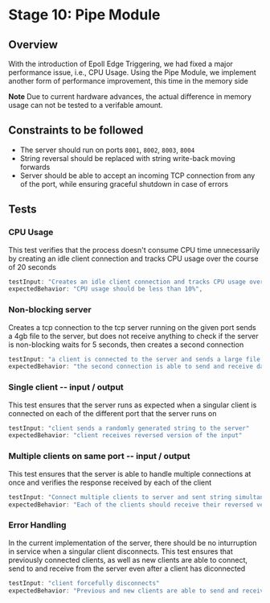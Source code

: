 # Stage 10: Pipe Module 

## Overview
With the introduction of Epoll Edge Triggering, we had fixed a major performance issue, i.e., CPU Usage. Using the Pipe Module, we implement another form of performance improvement, this time in the memory side

**Note**
Due to current hardware advances, the actual difference in memory usage can not be tested to a verifable amount.

## Constraints to be followed 
- The server should run on ports `8001`, `8002`, `8003`, `8004`
- String reversal should be replaced with string write-back moving forwards 
- Server should be able to accept an incoming TCP connection from any of the port, while ensuring graceful shutdown in case of errors

## Tests

### CPU Usage
This test verifies that the process doesn't consume CPU time unnecessarily by creating an idle client connection and tracks CPU usage over the course of 20 seconds
```js
testInput: "Creates an idle client connection and tracks CPU usage over the course of 20 seconds",
expectedBehavior: "CPU usage should be less than 10%",
```

### Non-blocking server
Creates a tcp connection to the tcp server running on the given port sends a 4gb file to the server, but does not receive anything to check if the server is non-blocking waits for 5 seconds, then creates a second connection
```js
testInput: "a client is connected to the server and sends a large file, but does not receive any data from the server. After 30 seconds, a second client is connected to the server, and verifies if the server responds"
expectedBehavior: "the second connection is able to send and receive data from the server"

```

### Single client -- input / output
This test ensures that the server runs as expected when a singular client is connected on each of the different port that the server runs on
```js
testInput: "client sends a randomly generated string to the server"
expectedBehavior: "client receives reversed version of the input"
```

### Multiple clients on same port -- input / output
This test ensures that the server is able to handle multiple connections at once and verifies the response received by each of the client
```js
testInput: "Connect multiple clients to server and sent string simultaneously",
expectedBehavior: "Each of the clients should receive their reversed versions of the string that they sent",
```

### Error Handling
In the current implementation of the server, there should be no inturruption in service when a singular client disconnects. This test ensures that previously connected clients, as well as new clients are able to connect, send to and receive from the server even after a client has diconnected
```js
testInput: "client forcefully disconnects"
expectedBehavior: "Previous and new clients are able to send and receive output as expected"
```